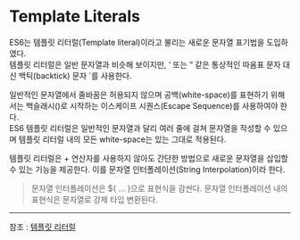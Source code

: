 
# Template Literals
ES6는 템플릿 리터럴(Template literal)이라고 불리는 새로운 문자열 표기법을 도입하였다.  
템플릿 리터럴은 일반 문자열과 비슷해 보이지만, ‘ 또는 “ 같은 통상적인 따옴표 문자 대신 백틱(backtick) 문자 `를 사용한다.  

일반적인 문자열에서 줄바꿈은 허용되지 않으며 공백(white-space)를 표현하기 위해서는 백슬래시(\)로 시작하는 이스케이프 시퀀스(Escape Sequence)를 사용하여야 한다.  
ES6 템플릿 리터럴은 일반적인 문자열과 달리 여러 줄에 걸쳐 문자열을 작성할 수 있으며 템플릿 리터럴 내의 모든 white-space는 있는 그대로 적용된다.  

템플릿 리터럴은 + 연산자를 사용하지 않아도 간단한 방법으로 새로운 문자열을 삽입할 수 있는 기능을 제공한다. 이를 문자열 인터폴레이션(String Interpolation)이라 한다.  
> 문자열 인터폴레이션은 ${ … }으로 표현식을 감싼다. 문자열 인터폴레이션 내의 표현식은 문자열로 강제 타입 변환된다.  

---
참조 : [템플릿 리터럴](https://poiemaweb.com/es6-template-literals)